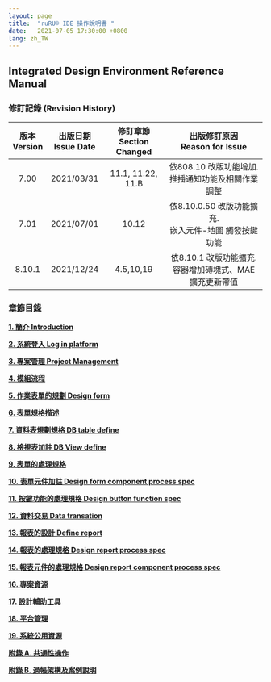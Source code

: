 ```yaml
---
layout: page
title:  "ruRU® IDE 操作說明書 "
date:   2021-07-05 17:30:00 +0800
lang: zh_TW
---
```

## Integrated Design Environment  Reference Manual


### **修訂記錄** (Revision History)

| 版本<br>Version<br> |出版日期<br>Issue Date <br>|修訂章節<br>Section Changed<br>|出版修訂原因<br>Reason for Issue<br>|
| :-: | :-: | :-: | :-: |
|7.00|2021/03/31|11.1, 11.22, 11.B|依808.10 改版功能增加.<br>推播通知功能及相關作業調整<br>|
|7.01|2021/07/01|10.12 |依8.10.0.50 改版功能擴充.<br>嵌入元件-地圖 觸發按鍵功能<br>|
|8.10.1|2021/12/24|4.5,10,19 |依8.10.1 改版功能擴充.<br>容器增加磚塊式、MAE擴充更新帶值<br>|


### <a name="MainMenu" ></a> **章節目錄**
[**1.	簡介 Introduction**](01.html)

[**2.	系統登入 Log in platform**](02.html)

[**3.	專案管理 Project Management**](03.html)

[**4.	模組流程**](04.html)

[**5.	作業表單的規劃 Design form**](05.html)

[**6.	表單規格描述**](06.html)

[**7.	資料表規劃規格 DB table define**](07.html)

[**8.	檢視表加註 DB View define**](08.html)

[**9.	表單的處理規格**](09.html)

[**10.	表單元件加註 Design form component process spec**](10.html)

[**11.	按鍵功能的處理規格 Design button function spec**](11.html)

[**12.	資料交易 Data transation**](12.html)

[**13.	報表的設計 Define report**](13.html)

[**14.	報表的處理規格 Design report process spec**](14.html)

[**15.	報表元件的處理規格 Design report component process spec**](15.html)

[**16.	專案資源**](16.html)

[**17.	設計輔助工具**](17.html)

[**18.	平台管理**](18.html)

[**19.	系統公用資源**](19.html)

[**附錄 A. 共通性操作**](20.html)

[**附錄 B. 過帳架構及案例說明**](20.html#Posting_Struct)
